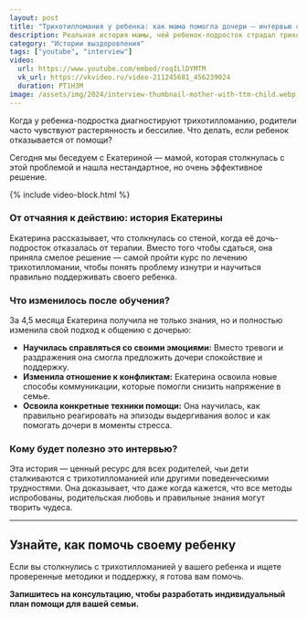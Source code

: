```yaml
---
layout: post
title: "Трихотилломания у ребенка: как мама помогла дочери — интервью с Екатериной"
description: Реальная история мамы, чей ребенок-подросток страдал трихотилломанией. Узнайте, как обучение на курсе по ТТМ помогло ей найти правильный подход и поддержать дочь на пути к выздоровлению.
category: "Истории выздоровления"
tags: ["youtube", "interview"]
video:
  url: https://www.youtube.com/embed/roqILlDYMTM
  vk_url: https://vkvideo.ru/video-211245681_456239024
  duration: PT1H3M
image: /assets/img/2024/interview-thumbnail-mother-with-ttm-child.webp
---
```


Когда у ребенка-подростка диагностируют трихотилломанию, родители часто чувствуют растерянность и бессилие. Что делать, если ребенок отказывается от помощи?

Сегодня мы беседуем с Екатериной — мамой, которая столкнулась с этой проблемой и нашла нестандартное, но очень эффективное решение.

{% include video-block.html %}

### От отчаяния к действию: история Екатерины

Екатерина рассказывает, что столкнулась со стеной, когда её дочь-подросток отказалась от терапии. Вместо того чтобы сдаться, она приняла смелое решение — самой пройти курс по лечению трихотилломании, чтобы понять проблему изнутри и научиться правильно поддерживать своего ребенка.

### Что изменилось после обучения?

За 4,5 месяца Екатерина получила не только знания, но и полностью изменила свой подход к общению с дочерью:

* **Научилась справляться со своими эмоциями:** Вместо тревоги и раздражения она смогла предложить дочери спокойствие и поддержку.
* **Изменила отношение к конфликтам:** Екатерина освоила новые способы коммуникации, которые помогли снизить напряжение в семье.
* **Освоила конкретные техники помощи:** Она научилась, как правильно реагировать на эпизоды выдергивания волос и как помогать дочери в моменты стресса.

### Кому будет полезно это интервью?

Эта история — ценный ресурс для всех родителей, чьи дети сталкиваются с трихотилломанией или другими поведенческими трудностями. Она доказывает, что даже когда кажется, что все методы испробованы, родительская любовь и правильные знания могут творить чудеса.

---

## Узнайте, как помочь своему ребенку

Если вы столкнулись с трихотилломанией у вашего ребенка и ищете проверенные методики и поддержку, я готова вам помочь.

**Запишитесь на консультацию, чтобы разработать индивидуальный план помощи для вашей семьи.**